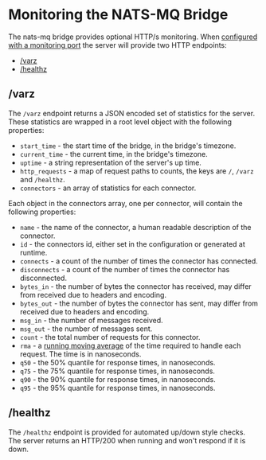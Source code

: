 # Monitoring the NATS-MQ Bridge

The nats-mq bridge provides optional HTTP/s monitoring. When [configured with a monitoring port](config.md#monitoring) the server will provide two HTTP endpoints:

* [/varz](#varz)
* [/healthz](#healthz)

<a name="varz"></a>

## /varz

The `/varz` endpoint returns a JSON encoded set of statistics for the server. These statistics are wrapped in a root level object with the following properties:

* `start_time` - the start time of the bridge, in the bridge's timezone.
* `current_time` - the current time, in the bridge's timezone.
* `uptime` - a string representation of the server's up time.
* `http_requests` - a map of request paths to counts, the keys are `/`, `/varz` and `/healthz`.
* `connectors` - an array of statistics for each connector.

Each object in the connectors array, one per connector, will contain the following properties:

* `name` - the name of the connector, a human readable description of the connector.
* `id` - the connectors id, either set in the configuration or generated at runtime.
* `connects` - a count of the number of times the connector has connected.
* `disconnects` -  a count of the number of times the connector has disconnected.
* `bytes_in` - the number of bytes the connector has received, may differ from received due to headers and encoding.
* `bytes_out` - the number of bytes the connector has sent, may differ from received due to headers and encoding.
* `msg_in` - the number of messages received.
* `msg_out` - the number of messages sent.
* `count` - the total number of requests for this connector.
* `rma` - a [running moving average](https://en.wikipedia.org/wiki/Moving_average) of the time required to handle each request. The time is in nanoseconds.
* `q50` - the 50% quantile for response times, in nanoseconds.
* `q75` - the 75% quantile for response times, in nanoseconds.
* `q90` - the 90% quantile for response times, in nanoseconds.
* `q95` - the 95% quantile for response times, in nanoseconds.

<a name="healthz"></a>

## /healthz

The `/healthz` endpoint is provided for automated up/down style checks. The server returns an HTTP/200 when running and won't respond if it is down.